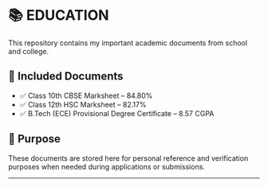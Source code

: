 # 📚 EDUCATION

This repository contains my important academic documents from school and college.

## 📄 Included Documents

- ✅ Class 10th CBSE Marksheet – 84.80%
- ✅ Class 12th HSC Marksheet – 82.17%
- ✅ B.Tech (ECE) Provisional Degree Certificate – 8.57 CGPA

## 📌 Purpose

These documents are stored here for personal reference and verification purposes when needed during applications or submissions.

---

